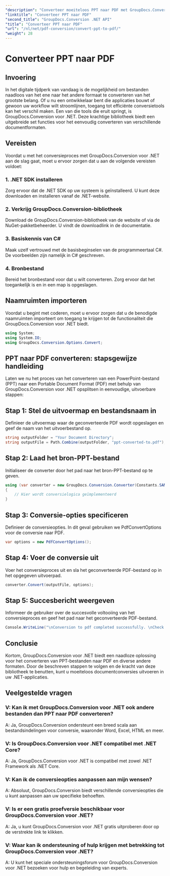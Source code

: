```yaml
---
"description": "Converteer moeiteloos PPT naar PDF met GroupDocs.Conversion voor .NET. Profiteer van naadloze documentconversie met aanpasbare opties."
"linktitle": "Converteer PPT naar PDF"
"second_title": "GroupDocs.Conversion .NET API"
"title": "Converteer PPT naar PDF"
"url": "/nl/net/pdf-conversion/convert-ppt-to-pdf/"
"weight": 28
---
```


# Converteer PPT naar PDF

## Invoering
In het digitale tijdperk van vandaag is de mogelijkheid om bestanden naadloos van het ene naar het andere formaat te converteren van het grootste belang. Of u nu een ontwikkelaar bent die applicaties bouwt of gewoon uw workflow wilt stroomlijnen, toegang tot efficiënte conversietools kan het verschil maken. Een van die tools die eruit springt, is GroupDocs.Conversion voor .NET. Deze krachtige bibliotheek biedt een uitgebreide set functies voor het eenvoudig converteren van verschillende documentformaten.
## Vereisten
Voordat u met het conversieproces met GroupDocs.Conversion voor .NET aan de slag gaat, moet u ervoor zorgen dat u aan de volgende vereisten voldoet:
### 1. .NET SDK installeren
Zorg ervoor dat de .NET SDK op uw systeem is geïnstalleerd. U kunt deze downloaden en installeren vanaf de .NET-website.
### 2. Verkrijg GroupDocs.Conversion-bibliotheek
Download de GroupDocs.Conversion-bibliotheek van de website of via de NuGet-pakketbeheerder. U vindt de downloadlink in de documentatie.
### 3. Basiskennis van C#
Maak uzelf vertrouwd met de basisbeginselen van de programmeertaal C#. De voorbeelden zijn namelijk in C# geschreven.
### 4. Bronbestand
Bereid het bronbestand voor dat u wilt converteren. Zorg ervoor dat het toegankelijk is en in een map is opgeslagen.

## Naamruimten importeren
Voordat u begint met coderen, moet u ervoor zorgen dat u de benodigde naamruimten importeert om toegang te krijgen tot de functionaliteit die GroupDocs.Conversion voor .NET biedt.
```csharp
using System;
using System.IO;
using GroupDocs.Conversion.Options.Convert;
```
## PPT naar PDF converteren: stapsgewijze handleiding
Laten we nu het proces van het converteren van een PowerPoint-bestand (PPT) naar een Portable Document Format (PDF) met behulp van GroupDocs.Conversion voor .NET opsplitsen in eenvoudige, uitvoerbare stappen:
## Stap 1: Stel de uitvoermap en bestandsnaam in
Definieer de uitvoermap waar de geconverteerde PDF wordt opgeslagen en geef de naam van het uitvoerbestand op.
```csharp
string outputFolder = "Your Document Directory";
string outputFile = Path.Combine(outputFolder, "ppt-converted-to.pdf");
```
## Stap 2: Laad het bron-PPT-bestand
Initialiseer de converter door het pad naar het bron-PPT-bestand op te geven.
```csharp
using (var converter = new GroupDocs.Conversion.Converter(Constants.SAMPLE_PPT))
{
    // Hier wordt conversielogica geïmplementeerd
}
```
## Stap 3: Conversie-opties specificeren
Definieer de conversieopties. In dit geval gebruiken we PdfConvertOptions voor de conversie naar PDF.
```csharp
var options = new PdfConvertOptions();
```
## Stap 4: Voer de conversie uit
Voer het conversieproces uit en sla het geconverteerde PDF-bestand op in het opgegeven uitvoerpad.
```csharp
converter.Convert(outputFile, options);
```
## Stap 5: Succesbericht weergeven
Informeer de gebruiker over de succesvolle voltooiing van het conversieproces en geef het pad naar het geconverteerde PDF-bestand.
```csharp
Console.WriteLine("\nConversion to pdf completed successfully. \nCheck output in {0}", outputFolder);
```

## Conclusie
Kortom, GroupDocs.Conversion voor .NET biedt een naadloze oplossing voor het converteren van PPT-bestanden naar PDF en diverse andere formaten. Door de beschreven stappen te volgen en de kracht van deze bibliotheek te benutten, kunt u moeiteloos documentconversies uitvoeren in uw .NET-applicaties.
## Veelgestelde vragen
### V: Kan ik met GroupDocs.Conversion voor .NET ook andere bestanden dan PPT naar PDF converteren?
A: Ja, GroupDocs.Conversion ondersteunt een breed scala aan bestandsindelingen voor conversie, waaronder Word, Excel, HTML en meer.
### V: Is GroupDocs.Conversion voor .NET compatibel met .NET Core?
A: Ja, GroupDocs.Conversion voor .NET is compatibel met zowel .NET Framework als .NET Core.
### V: Kan ik de conversieopties aanpassen aan mijn wensen?
A: Absoluut, GroupDocs.Conversion biedt verschillende conversieopties die u kunt aanpassen aan uw specifieke behoeften.
### V: Is er een gratis proefversie beschikbaar voor GroupDocs.Conversion voor .NET?
A: Ja, u kunt GroupDocs.Conversion voor .NET gratis uitproberen door op de verstrekte link te klikken.
### V: Waar kan ik ondersteuning of hulp krijgen met betrekking tot GroupDocs.Conversion voor .NET?
A: U kunt het speciale ondersteuningsforum voor GroupDocs.Conversion voor .NET bezoeken voor hulp en begeleiding van experts.
